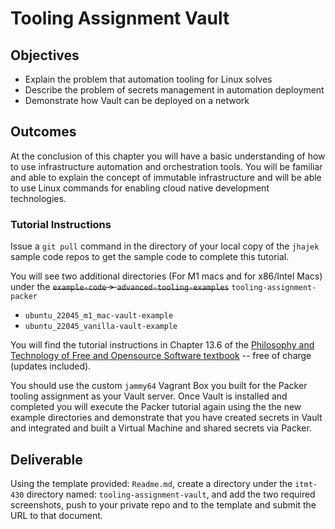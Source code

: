 # Tooling Assignment Vault

## Objectives

* Explain the problem that automation tooling for Linux solves
* Describe the problem of secrets management in automation deployment
* Demonstrate how Vault can be deployed on a network

## Outcomes

At the conclusion of this chapter you will have a basic understanding of how to use infrastructure automation and orchestration tools. You will be familiar and able to explain the concept of immutable infrastructure and will be able to use Linux commands for enabling cloud native development technologies.

### Tutorial Instructions

Issue a `git pull` command in the directory of your local copy of the `jhajek` sample code repos to get the sample code to complete this tutorial.

You will see two additional directories (For M1 macs and for x86/Intel Macs) under the ~~`example-code` > `advanced-tooling-examples`~~ `tooling-assignment-packer`

* `ubuntu_22045_m1_mac-vault-example`
* `ubuntu_22045_vanilla-vault-example`

You will find the tutorial instructions in Chapter 13.6 of the [Philosophy and Technology of Free and Opensource Software textbook](https://github.com/jhajek/Linux-text-book-part-1/releases/ "web page for download of Linux Textbook") -- free of charge (updates included).

You should use the custom `jammy64` Vagrant Box you built for the Packer tooling assignment as your Vault server.
Once Vault is installed and completed you will execute the Packer tutorial again using the the new example directories and demonstrate that you have created secrets in Vault and integrated and built a Virtual Machine and shared secrets via Packer.

## Deliverable

Using the template provided: `Readme.md`, create a directory under the `itmt-430` directory named: `tooling-assignment-vault`, and add the two required screenshots, push to your private repo and  to the template and submit the URL to that document.

